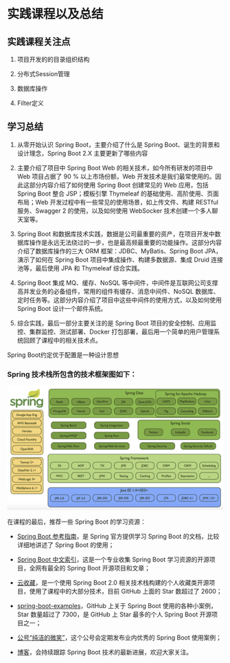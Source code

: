 # 实践课程以及总结

## 实践课程关注点


1. 项目开发的的目录组织结构

2. 分布式Session管理

3. 数据库操作

4. Filter定义


## 学习总结

1. 从零开始认识 Spring Boot，主要介绍了什么是 Spring Boot、诞生的背景和设计理念，Spring Boot 2.X 主要更新了哪些内容


2. 主要介绍了项目中 Spring Boot Web 的相关技术，如今所有研发的项目中 Web 项目占据了 90 % 以上市场份额，Web 开发技术是我们最常使用的。因此这部分内容介绍了如何使用 Spring Boot 创建常见的 Web 应用，包括 Spring Boot 整合 JSP；模板引擎 Thymeleaf 的基础使用、高阶使用、页面布局；Web 开发过程中有一些常见的使用场景，如上传文件、构建 RESTful 服务、Swagger 2 的使用，以及如何使用 WebSocker 技术创建一个多人聊天室等。

3. Spring Boot 和数据库技术实践，数据是公司最重要的资产，在项目开发中数据库操作是永远无法绕过的一步，也是最高频最重要的功能操作。这部分内容介绍了数据库操作的三大 ORM 框架：JDBC、MyBatis、Spring Boot JPA，演示了如何在 Spring Boot 项目中集成操作、构建多数据源、集成 Druid 连接池等，最后使用 JPA 和 Thymeleaf 综合实践。

4. Spring Boot 集成 MQ、缓存、NoSQL 等中间件，中间件是互联网公司支撑高并发业务的必备组件，常用的组件有缓存、消息中间件、NoSQL 数据库、定时任务等。这部分内容介绍了项目中这些中间件的使用方式，以及如何使用 Spring Boot 设计一个邮件系统。

5. 综合实践，最后一部分主要关注的是 Spring Boot 项目的安全控制、应用监控、集群监控、测试部署、Docker 打包部署，最后用一个简单的用户管理系统回顾了课程中的相关技术点。

Spring Boot约定优于配置是一种设计思想



### Spring 技术栈所包含的技术框架图如下：

![](media/15635496961997/15635501011503.jpg)



在课程的最后，推荐一些 Spring Boot 的学习资源：

- [Spring Boot 参考指南](https://docs.spring.io/spring-boot/docs/current/reference/htmlsingle/)，是 Spring 官方提供学习 Spring Boot 的文档，比较详细地讲述了 Spring Boot 的使用；


- [Spring Boot 中文索引](http://springboot.fun/)，这是一个专业收集 Spring Boot 学习资源的开源项目，全网有最全的 Spring Boot 开源项目和文章；


- [云收藏](https://github.com/cloudfavorites)，是一个使用 Spring Boot 2.0 相关技术栈构建的个人收藏类开源项目，使用了课程中的大部分技术，目前 GitHub 上面的 Star 数超过了 2600；


- [spring-boot-examples](https://github.com/ityouknow/spring-boot-examples)，GitHub 上关于 Spring Boot 使用的各种小案例，Star 数量超过了 7300，是 GitHub 上 Star 最多的个人 Spring Boot 开源项目之一；

- [公号“纯洁的微笑”](http://www.ityouknow.com/assets/images/keeppuresmile.jpg)，这个公号会定期发布业内优秀的 Spring Boot 使用案例；

- [博客](http://www.ityouknow.com/)，会持续跟踪 Spring Boot 技术的最新进展，欢迎大家关注。

